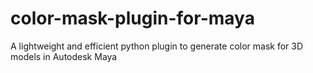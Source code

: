 # color-mask-plugin-for-maya
A lightweight and efficient python plugin to generate color mask for 3D models in Autodesk Maya
